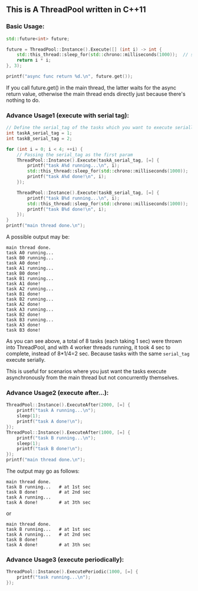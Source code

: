 ## This is A ThreadPool written in C++11

### Basic Usage:
```c++
std::future<int> future;

future = ThreadPool::Instance().Execute([] (int i) -> int {
    std::this_thread::sleep_for(std::chrono::milliseconds(1000));  // simulate time consuming task
    return i * i;
}, 3);

printf("async func return %d.\n", future.get());
```
If you call future.get() in the main thread, the latter waits for the async return value,
otherwise the main thread ends directly just because there's nothing to do.


### Advance Usage1 (execute with serial tag):
```c++
// Define the serial_tag of the tasks which you want to execute serially
int taskA_serial_tag = 1;
int taskB_serial_tag = 2;

for (int i = 0; i < 4; ++i) {
    // Passing the serial_tag as the first param
    ThreadPool::Instance().Execute(taskA_serial_tag, [=] {
        printf("task A%d running...\n", i);
        std::this_thread::sleep_for(std::chrono::milliseconds(1000));
        printf("task A%d done!\n", i);
    });

    ThreadPool::Instance().Execute(taskB_serial_tag, [=] {
        printf("task B%d running...\n", i);
        std::this_thread::sleep_for(std::chrono::milliseconds(1000));
        printf("task B%d done!\n", i);
    });
}
printf("main thread done.\n");
```
A possible output may be:
```
main thread done.
task A0 running...
task B0 running...
task A0 done!
task A1 running...
task B0 done!
task B1 running...
task A1 done!
task A2 running...
task B1 done!
task B2 running...
task A2 done!
task A3 running...
task B2 done!
task B3 running...
task A3 done!
task B3 done!
```
As you can see above, a total of 8 tasks (each taking 1 sec) were thrown into ThreadPool,
and with 4 worker threads running, it took 4 sec to complete, instead of 8*1/4=2 sec.
Because tasks with the same `serial_tag` execute serially.

This is useful for scenarios where you just want the tasks execute 
asynchronously from the main thread but not concurrently themselves.

### Advance Usage2 (execute after...):
```c++
ThreadPool::Instance().ExecuteAfter(2000, [=] {
    printf("task A running...\n");
    sleep(1);
    printf("task A done!\n");
});
ThreadPool::Instance().ExecuteAfter(1000, [=] {
    printf("task B running...\n");
    sleep(1);
    printf("task B done!\n");
});
printf("main thread done.\n");
```
The output may go as follows:
```
main thread done.
task B running...   # at 1st sec
task B done!        # at 2nd sec
task A running...
task A done!        # at 3th sec
```
or
```
main thread done.
task B running...   # at 1st sec
task A running...   # at 2nd sec
task B done!
task A done!        # at 3th sec
```

### Advance Usage3 (execute periodically):
```c++
ThreadPool::Instance().ExecutePeriodic(1000, [=] {
    printf("task running...\n");
});
```
